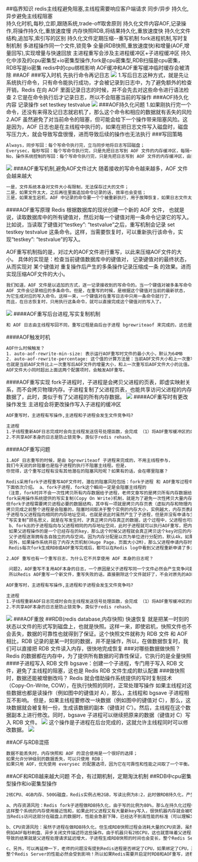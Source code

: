 ##临界知识
redis主线程避免阻塞,主线程需要响应客户端请求
同步/异步 持久化,异步避免主线程阻塞  
持久化时机,每秒,立即,跟随系统,trade-off取舍原则
持久化文件内容AOF,记录操作,将操作持久化,重放速度慢
内存快照RDB,将结果持久化,重放速度快
持久化文件结构,追加写,索引写的区别
持久化文件定期压缩--重写机制
fork进程机制,写时复制机制
多进程操作同一个文件,锁竞争
全量(RDB快照,重放速度快)和增量(AOF,增量回写),实现增量与快速回放
主进程重写会涉及主进程缓冲区+子进程缓冲区
持久化中涉及的cpu密集型+io密集型操作,fork是cpu密集型,RDB扫描是cpu密集，RDB写是io密集
redis中的cpu绑核影响
AOF缓冲和AOF重写缓冲临时缓存会被清除
##AOF
###写入时机
先执行命令再记日志
![](.z_04_分布式_redis_03_持久化_images/3d3f7a60.png)
1.写后日志这种方式，就是先让系统执行命令，只有命令能执行成功，才会被记录到日志中，为了避免额外的检查开销，Redis 在向 AOF 里面记录日志的时候，并不会先去对这些命令进行语法检查
2.它是在命令执行后才记录日志，所以不会阻塞当前的写操作
###AOF持久化内容
记录操作
set testkey testvalue
![](.z_04_分布式_redis_03_持久化_images/22584bf9.png)
###AOF持久化问题
1.如果刚执行完一个命令，还没有来得及记日志就宕机了，那么这个命令和相应的数据就有丢失的风险
2.AOF 虽然避免了对当前命令的阻塞，但可能会给下一个操作带来阻塞风险。这是因为，AOF 日志也是在主线程中执行的，如果在把日志文件写入磁盘时，磁盘写压力大，就会导致写盘很慢，进而导致后续的操作也无法执行
###写回策略
```asp
Always，同步写回：每个写命令执行完，立马同步地将日志写回磁盘；
Everysec，每秒写回：每个写命令执行完，只是先把日志写到 AOF 文件的内存缓冲区，每隔一秒把缓冲区中的内容写入磁盘；
No，操作系统控制的写回：每个写命令执行完，只是先把日志写到 AOF 文件的内存缓冲区，由操作系统决定何时将缓冲区内容写回磁盘。
```
![](.z_04_分布式_redis_03_持久化_images/261a2885.png)
###AOF重写机制,避免AOF文件过大
随着接收的写命令越来越多，AOF 文件会越来越大
```asp
一是，文件系统本身对文件大小有限制，无法保存过大的文件；
二是，如果文件太大，之后再往里面追加命令记录的话，效率也会变低；
三是，如果发生宕机，AOF 中记录的命令要一个个被重新执行，用于故障恢复，如果日志文件太大，整个恢复过程就会非常缓慢，这就会影响到 Redis 的正常使用
```
####AOF重写原理
Redis 根据数据库的现状创建一个新的 AOF 文件，
也就是说，读取数据库中的所有键值对，然后对每一个键值对用一条命令记录它的写入。
比如说，当读取了键值对“testkey”: “testvalue”之后，重写机制会记录 set testkey testvalue 这条命令。这样，当需要恢复时，可以重新执行该命令，实现“testkey”: “testvalue”的写入。


AOF重写机制指的是，对过大的AOF文件进行重写，以此来压缩AOF文件的大小。 具体的实现是：检查当前键值数据库中的键值对，
记录键值对的最终状态，从而实现对 某个键值对 重复操作后产生的多条操作记录压缩成一条 的效果。进而实现压缩AOF文件的大小。
```asp
我们知道，AOF 文件是以追加的方式，逐一记录接收到的写命令的。当一个键值对被多条写命令反复修改时，
AOF 文件会记录相应的多条命令。但是，在重写的时候，是根据这个键值对当前的最新状态，
为它生成对应的写入命令。这样一来，一个键值对在重写日志中只用一条命令就行了，
而且，在日志恢复时，只用执行这条命令，就可以直接完成这个键值对的写入了。
```
![](.z_04_分布式_redis_03_持久化_images/68ec1c59.png)
####AOF重写后台进程,写实复制机制
```asp
和 AOF 日志由主线程写回不同，重写过程是由后台子进程 bgrewriteaof 来完成的，这也是为了避免阻塞主线程，导致数据库性能下降
```
####AOF触发时机
```asp
AOF什么时候触发？ 
1. auto-aof-rewrite-min-size: 表示运行AOF重写时文件的最小大小，默认为64MB 
2. auto-aof-rewrite-percentage: 这个值的计算方法是：当前AOF文件大小和上一次重写后AOF文件大小的差值，再除以上一次重写后AOF文件大小。
也就是当前AOF文件比上一次重写后AOF文件的增量大小，和上一次重写后AOF文件大小的比值。 
AOF文件大小同时超出上面这两个配置项时，会触发AOF重写。
```
####AOF重写实现
fork子进程时，子进程是会拷贝父进程的页表，即虚实映射关系，而不会拷贝物理内存。子进程复制了父进程页表，也能共享访问父进程的内存数据了，此时，类似于有了父进程的所有内存数据。
![](.z_04_分布式_redis_03_持久化_images/95c06aec.png)
####AOF重写时有更改操作发生
主进程会将更改操作写入子进程的缓冲区
```asp
AOF重写时，主进程有写操作,主进程和子进程会发生文件竞争吗?
```
```asp
主进程
1.子线程重新AOF日志完成时会向主线程发送信号处理函数，会完成 （1）将AOF重写缓冲区的内容写入到新的AOF文件中。（2）将新的AOF文件改名，原子地替换现有的AOF文件。完成以后才会重新处理客户端请求。
2.不共享AOF本身的日志是防止锁竞争，类似于redis rehash。
```
####AOF重写问题
```asp
1.AOF 日志重写的时候，是由 bgrewriteaof 子进程来完成的，不用主线程参与，
我们今天说的非阻塞也是指子进程的执行不阻塞主线程。但是，
你觉得，这个重写过程有没有其他潜在的阻塞风险呢？如果有的话，会在哪里阻塞？
```
```asp
Redis采用fork子进程重写AOF文件时，潜在的阻塞风险包括：fork子进程 和 AOF重写过程中父进程产生写入的场景，
下面依次介绍。 a、fork子进程，fork这个瞬间一定是会阻塞主线程的
（注意，fork时并不会一次性拷贝所有内存数据给子进程，老师文章写的是拷贝所有内存数据给子进程，我个人认为是有歧义的），
fork采用操作系统提供的写实复制(Copy On Write)机制，就是为了避免一次性拷贝大量内存数据给子进程造成的长时间阻塞问题，
但fork子进程需要拷贝进程必要的数据结构，其中有一项就是拷贝内存页表（虚拟内存和物理内存的映射索引表），这个拷贝过程会消耗大量CPU资源，
拷贝完成之前整个进程是会阻塞的，阻塞时间取决于整个实例的内存大小，实例越大，内存页表越大，fork阻塞时间越久。拷贝内存页表完成后，
子进程与父进程指向相同的内存地址空间，也就是说此时虽然产生了子进程，但是并没有申请与父进程相同的内存大小。那什么时候父子进程才会真正内存分离呢？
“写实复制”顾名思义，就是在写发生时，才真正拷贝内存真正的数据，这个过程中，父进程也可能会产生阻塞的风险，就是下面介绍的场景。
 b、fork出的子进程指向与父进程相同的内存地址空间，此时子进程就可以执行AOF重写，把内存中的所有数据写入到AOF文件中。但是此时父进程依旧是会有流量写入的，
 如果父进程操作的是一个已经存在的key，那么这个时候父进程就会真正拷贝这个key对应的内存数据，申请新的内存空间，这样逐渐地，父子进程内存数据开始分离，
 父子进程逐渐拥有各自独立的内存空间。因为内存分配是以页为单位进行分配的，默认4k，如果父进程此时操作的是一个bigkey，重新申请大块内存耗时会变长，可能会产阻塞风险。
 另外，如果操作系统开启了内存大页机制(Huge Page，页面大小2M)，那么父进程申请内存时阻塞的概率将会大大提高，所以在Redis机器上需要关闭Huge Page机制。
 Redis每次fork生成RDB或AOF重写完成后，都可以在Redis log中看到父进程重新申请了多大的内存空间。
```



```asp
2.AOF 重写也有一个重写日志，为什么它不共享使用 AOF 本身的日志呢？
```
```asp
 问题2，AOF重写不复用AOF本身的日志，一个原因是父子进程写同一个文件必然会产生竞争问题，控制竞争就意味着会影响父进程的性能。二是如果AOF重写过程中失败了，那么原本的AOF文件相当于被污染了，无法做恢复使用。
 所以Redis AOF重写一个新文件，重写失败的话，直接删除这个文件就好了，不会对原先的AOF文件产生影响。等重写完成之后，直接替换旧文件即可。
```

```asp
AOF重写时，主进程有写操作,主进程和子进程会发生文件竞争吗?
```
```asp
主进程
1.子线程重新AOF日志完成时会向主线程发送信号处理函数，会完成 （1）将AOF重写缓冲区的内容写入到新的AOF文件中。（2）将新的AOF文件改名，原子地替换现有的AOF文件。完成以后才会重新处理客户端请求。
2.不共享AOF本身的日志是防止锁竞争，类似于redis rehash。
```
![](.z_04_分布式_redis_03_持久化_images/81dea9c8.png)
###AOF重放
##RDB(redis database,内存快照)
快速恢复
就是把某一时刻的状态以文件的形式写到磁盘上，也就是快照。这样一来，即使宕机，快照文件也不会丢失，数据的可靠性也就得到了保证。这个快照文件就称为 RDB 文件
和 AOF 相比，RDB 记录的是某一时刻的数据，并不是操作，所以，在做数据恢复时，我们可以直接把 RDB 文件读入内存，很快地完成恢复
###对哪些数据做快照？
Redis 的数据都在内存中，为了提供所有数据的可靠性保证，它执行的是全量快照
####子进程写入 RDB 文件
bgsave：创建一个子进程，专门用于写入 RDB 文件，避免了主线程的阻塞，这也是 Redis RDB 文件生成的默认配置
###做快照时，数据还能被增删改吗？
Redis 就会借助操作系统提供的写时复制技术（Copy-On-Write, COW），在执行快照的同时，正常处理写操作
如果主线程对这些数据也都是读操作（例如图中的键值对 A），那么，主线程和 bgsave 子进程相互不影响。
但是，如果主线程要修改一块数据（例如图中的键值对 C），那么，这块数据就会被复制一份，生成该数据的副本（键值对 C’）。然后，主线程在这个数据副本上进行修改。同时，bgsave 子进程可以继续把原来的数据（键值对 C）写入 RDB 文件。
![](https://static001.geekbang.org/resource/image/a2/58/a2e5a3571e200cb771ed8a1cd14d5558.jpg)
这个操作是子进程在后台完成的，这就允许主线程同时可以修改数据。
![](.z_04_分布式_redis_03_持久化_images/a99e216e.png)

##AOF与RDB混搭
```asp
数据不能丢失时，内存快照和 AOF 的混合使用是一个很好的选择；
如果允许分钟级别的数据丢失，可以只使用 RDB；
如果只用 AOF，优先使用 everysec 的配置选项，因为它在可靠性和性能之间取了一个平衡。
```

##AOF和RDB越来越大问题
不会，有过期机制，定期淘汰机制
##RDB中cpu密集型操作和io密集型操作
```asp
2核CPU、4GB内存、500G磁盘，Redis实例占用2GB，写读比例为8:2，此时做RDB持久化，产生的风险主要在于 CPU资源 和 内存资源 这2方面：

a、内存资源风险：Redis fork子进程做RDB持久化，由于写的比例为80%，那么在持久化过程中，“写实复制”会重新分配整个实例80%的内存副本，大约需要重新分配1.6GB内存空间，
这样整个系统的内存使用接近饱和，如果此时父进程又有大量新key写入，很快机器内存就会被吃光，如果机器开启了Swap机制，那么Redis会有一部分数据被换到磁盘上，
当Redis访问这部分在磁盘上的数据时，性能会急剧下降，已经达不到高性能的标准（可以理解为武功被废）。如果机器没有开启Swap，会直接触发OOM，父子进程会面临被系统kill掉的风险。

b、CPU资源风险：虽然子进程在做RDB持久化，但生成RDB快照过程会消耗大量的CPU资源，虽然Redis处理处理请求是单线程的，但Redis Server还有其他线程在后台工作，
例如AOF每秒刷盘、异步关闭文件描述符这些操作。由于机器只有2核CPU，这也就意味着父进程占用了超过一半的CPU资源，此时子进程做RDB持久化，可能会产生CPU竞争，
导致的结果就是父进程处理请求延迟增大，子进程生成RDB快照的时间也会变长，整个Redis Server性能下降。

c、另外，可以再延伸一下，老师的问题没有提到Redis进程是否绑定了CPU，如果绑定了CPU，那么子进程会继承父进程的CPU亲和性属性，子进程必然会与父进程争夺同一个CPU资源，
整个Redis Server的性能必然会受到影响！所以如果Redis需要开启定时RDB和AOF重写，进程一定不要绑定CPU。
```
